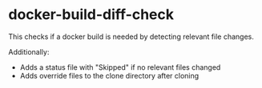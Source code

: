 # docker-build-diff-check

This checks if a docker build is needed by detecting relevant file changes.

Additionally:

- Adds a status file with "Skipped" if no relevant files changed
- Adds override files to the clone directory after cloning

